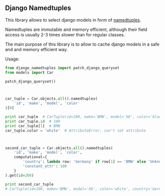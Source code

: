Django Namedtuples
- 

This library allows to select django models in form of [namedtuples](https://docs.python.org/2/library/collections.html#collections.namedtuple).

Namedtuples are immutable and memory efficient, although their field 
access is usually 2-3 times slower than for regular classes.

The main purpose of this library is to allow to cache django models 
in a safe and and memory efficient way.


Usage:
```python
from django_namedtuples import patch_django_queryset
from models import Car

patch_django_queryset()



car_tuple = Car.objects.all().namedtuples(
    'id', 'make', 'model', 'color'
)[0]

print car_tuple  # CarTuple(id=100, make='BMW', model='X6', color='black')
print car_tuple.id  # 100
print car_tuple[1]  # BMW
car_tuple.color = 'white'  # AttributeError: can't set attribute



second_car_tuple = Car.objects.all().namedtuples(
    'id', 'make', 'model', 'color',
    computational={
        'country': lambda row: 'Germany' if row[1] == 'BMW' else 'Unknown',
        'constant_attr': 100
    }
).get(id=200)

print second_car_tuple
# CarTuple(id=100, make='BMW', model='X6', color='white', country='Germany', constant_attr=100)

```
